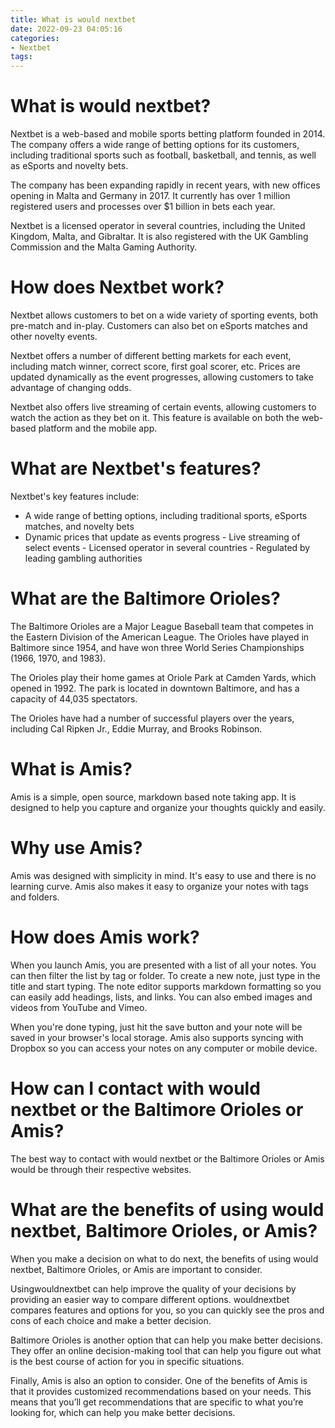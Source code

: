 ```yaml
---
title: What is would nextbet
date: 2022-09-23 04:05:16
categories:
- Nextbet
tags:
---
```



#  What is would nextbet?

Nextbet is a web-based and mobile sports betting platform founded in 2014. The company offers a wide range of betting options for its customers, including traditional sports such as football, basketball, and tennis, as well as eSports and novelty bets.

The company has been expanding rapidly in recent years, with new offices opening in Malta and Germany in 2017. It currently has over 1 million registered users and processes over $1 billion in bets each year.

Nextbet is a licensed operator in several countries, including the United Kingdom, Malta, and Gibraltar. It is also registered with the UK Gambling Commission and the Malta Gaming Authority.

# How does Nextbet work?

Nextbet allows customers to bet on a wide variety of sporting events, both pre-match and in-play. Customers can also bet on eSports matches and other novelty events.

Nextbet offers a number of different betting markets for each event, including match winner, correct score, first goal scorer, etc. Prices are updated dynamically as the event progresses, allowing customers to take advantage of changing odds.

Nextbet also offers live streaming of certain events, allowing customers to watch the action as they bet on it. This feature is available on both the web-based platform and the mobile app.

# What are Nextbet's features?

Nextbet's key features include:

- A wide range of betting options, including traditional sports, eSports matches, and novelty bets
 - Dynamic prices that update as events progress - Live streaming of select events - Licensed operator in several countries - Regulated by leading gambling authorities

#  What are the Baltimore Orioles?

The Baltimore Orioles are a Major League Baseball team that competes in the Eastern Division of the American League. The Orioles have played in Baltimore since 1954, and have won three World Series Championships (1966, 1970, and 1983).

The Orioles play their home games at Oriole Park at Camden Yards, which opened in 1992. The park is located in downtown Baltimore, and has a capacity of 44,035 spectators.

The Orioles have had a number of successful players over the years, including Cal Ripken Jr., Eddie Murray, and Brooks Robinson.

#  What is Amis?

Amis is a simple, open source, markdown based note taking app. It is designed to help you capture and organize your thoughts quickly and easily.

# Why use Amis?

Amis was designed with simplicity in mind. It's easy to use and there is no learning curve. Amis also makes it easy to organize your notes with tags and folders.

# How does Amis work?

When you launch Amis, you are presented with a list of all your notes. You can then filter the list by tag or folder. To create a new note, just type in the title and start typing. The note editor supports markdown formatting so you can easily add headings, lists, and links. You can also embed images and videos from YouTube and Vimeo.

When you're done typing, just hit the save button and your note will be saved in your browser's local storage. Amis also supports syncing with Dropbox so you can access your notes on any computer or mobile device.

#  How can I contact with would nextbet or the Baltimore Orioles or Amis?

The best way to contact with would nextbet or the Baltimore Orioles or Amis would be through their respective websites.

#  What are the benefits of using would nextbet, Baltimore Orioles, or Amis?

When you make a decision on what to do next, the benefits of using would nextbet, Baltimore Orioles, or Amis are important to consider.

Usingwouldnextbet can help improve the quality of your decisions by providing an easier way to compare different options. wouldnextbet compares features and options for you, so you can quickly see the pros and cons of each choice and make a better decision.

Baltimore Orioles is another option that can help you make better decisions. They offer an online decision-making tool that can help you figure out what is the best course of action for you in specific situations.

Finally, Amis is also an option to consider. One of the benefits of Amis is that it provides customized recommendations based on your needs. This means that you’ll get recommendations that are specific to what you’re looking for, which can help you make better decisions.